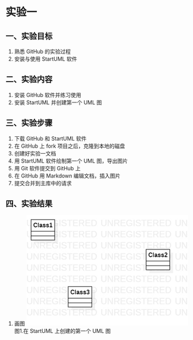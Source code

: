 # 实验一

## 一、实验目标

1. 熟悉 GitHub 的实验过程
2. 安装与使用 StartUML 软件

## 二、实验内容

1. 安装 GitHub 软件并练习使用
2. 安装 StartUML 并创建第一个 UML 图

## 三、实验步骤

1. 下载 GitHub 和 StartUML 软件
2. 在 GitHub 上 fork 项目之后，克隆到本地的磁盘
3. 创建好实验一文档
4. 用 StartUML 软件绘制第一个 UML 图，导出图片
5. 用 Git 软件提交到 GitHub 上
6. 在 GitHub 用 Markdown 编辑文档，插入图片
7. 提交合并到主库中的请求

## 四、实验结果

1. 画图
![第一个UML图](./model1.jpg)
图1.在 StartUML 上创建的第一个 UML 图
